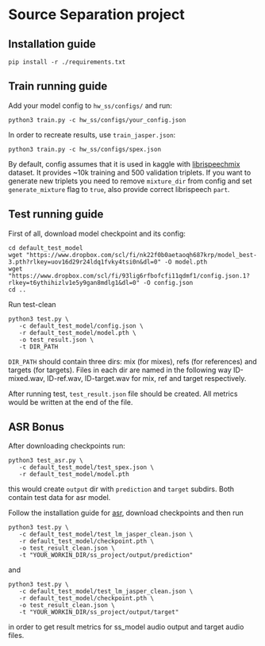 # Source Separation project

## Installation guide

```shell
pip install -r ./requirements.txt
```
## Train running guide
Add your model config to `hw_ss/configs/` and run:

```shell
python3 train.py -c hw_ss/configs/your_config.json
```
In order to recreate results, use `train_jasper.json`:
```shell
python3 train.py -c hw_ss/configs/spex.json
```
By default, config assumes that it is used in kaggle with [librispeechmix](https://www.kaggle.com/datasets/katedmitrieva/librispeechmix) dataset. 
It provides ~10k training and 500 validation triplets. If you want to generate new triplets you need to remove 
`mixture_dir` from config and set `generate_mixture` flag to `true`, also provide correct librispeech `part`.
## Test running guide
First of all, download model checkpoint and its config:
```shell
cd default_test_model
wget "https://www.dropbox.com/scl/fi/nk22f0b0aetaoqh687krp/model_best-3.pth?rlkey=uov16d29r24ldq1fvky4tsi0n&dl=0" -O model.pth
wget "https://www.dropbox.com/scl/fi/93lig6rfbofcfi11qdmf1/config.json.1?rlkey=t6ythihizlv1e5y9gan8mdlg1&dl=0" -O config.json
cd ..
```
Run test-clean
```shell
python3 test.py \
   -c default_test_model/config.json \
   -r default_test_model/model.pth \
   -o test_result.json \
   -t DIR_PATH
```
`DIR_PATH` should contain three dirs: mix (for mixes), refs (for references) and targets (for targets). 
Files in each dir are named in the following way ID-mixed.wav, ID-ref.wav, ID-target.wav for mix, ref and target respectively.

After running test, `test_result.json` file should be created. All metrics would be written at the end of the file.

## ASR Bonus
After downloading checkpoints run:
```shell
python3 test_asr.py \
   -c default_test_model/test_spex.json \
   -r default_test_model/model.pth
```
this would create `output` dir with `prediction` and `target` subdirs. Both contain test data for asr model. 

Follow the installation guide for [asr](https://github.com/KVDmitrieva/asr_project), download checkpoints and then run
```shell
python3 test.py \
   -c default_test_model/test_lm_jasper_clean.json \
   -r default_test_model/checkpoint.pth \
   -o test_result_clean.json \
   -t "YOUR_WORKIN_DIR/ss_project/output/prediction"
```
and
```shell
python3 test.py \
   -c default_test_model/test_lm_jasper_clean.json \
   -r default_test_model/checkpoint.pth \
   -o test_result_clean.json \
   -t "YOUR_WORKIN_DIR/ss_project/output/target"
```
in order to get result metrics for ss_model audio output and target audio files.
